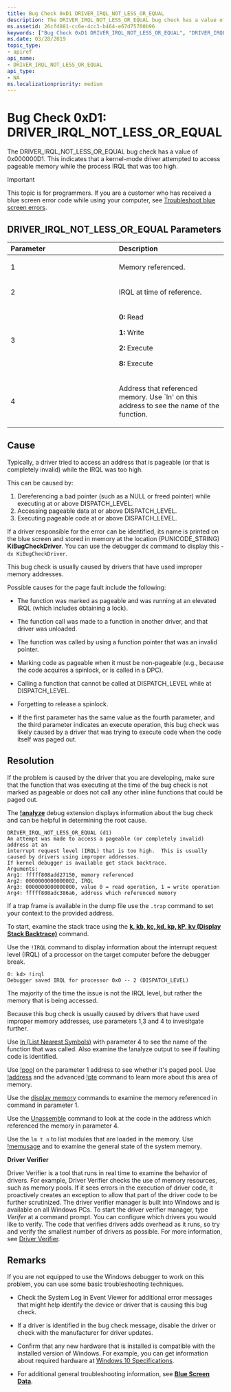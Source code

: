```yaml
---
title: Bug Check 0xD1 DRIVER_IRQL_NOT_LESS_OR_EQUAL
description: The DRIVER_IRQL_NOT_LESS_OR_EQUAL bug check has a value of 0x000000D1. This indicates that a kernel-mode driver attempted to access pageable memory at a process IRQL that was too high.
ms.assetid: 26cfd881-cc6e-4cc3-b464-e67d75700b96
keywords: ["Bug Check 0xD1 DRIVER_IRQL_NOT_LESS_OR_EQUAL", "DRIVER_IRQL_NOT_LESS_OR_EQUAL"]
ms.date: 03/28/2019
topic_type:
- apiref
api_name:
- DRIVER_IRQL_NOT_LESS_OR_EQUAL
api_type:
- NA
ms.localizationpriority: medium
---
```


# Bug Check 0xD1: DRIVER\_IRQL\_NOT\_LESS\_OR\_EQUAL


The DRIVER\_IRQL\_NOT\_LESS\_OR\_EQUAL bug check has a value of 0x000000D1. This indicates that a kernel-mode driver attempted to access pageable memory while the process IRQL that was too high. 

> [!IMPORTANT]
> This topic is for programmers. If you are a customer who has received a blue screen error code while using your computer, see [Troubleshoot blue screen errors](https://windows.microsoft.com/windows-10/troubleshoot-blue-screen-errors).


## DRIVER\_IRQL\_NOT\_LESS\_OR\_EQUAL Parameters


<table>
<colgroup>
<col width="50%" />
<col width="50%" />
</colgroup>
<thead>
<tr class="header">
<th align="left">Parameter</th>
<th align="left">Description</th>
</tr>
</thead>
<tbody>
<tr class="odd">
<td align="left"><p>1</p></td>
<td align="left"><p>Memory referenced.</p></td>
</tr>
<tr class="even">
<td align="left"><p>2</p></td>
<td align="left"><p>IRQL at time of reference.</p></td>
</tr>
<tr class="odd">
<td align="left"><p>3</p></td>
<td align="left"><p><strong>0:</strong> Read</p>
<p><strong>1:</strong> Write</p>
<p><strong>2:</strong> Execute</p>
<p><strong>8:</strong> Execute</p>
</td>
</tr>
<tr class="even">
<td align="left"><p>4</p></td>
<td align="left"><p>Address that referenced memory. Use `ln' on this address to see the name of the function.</p></td>
</tr>
</tbody>
</table>

 

Cause
-----

Typically, a driver tried to access an address that is pageable (or that is completely invalid) while the IRQL was too high.

This can be caused by:

1. Dereferencing a bad pointer (such as a NULL or freed pointer) while executing at or above DISPATCH_LEVEL.
2. Accessing pageable data at or above DISPATCH_LEVEL.
3. Executing pageable code at or above DISPATCH_LEVEL.

If a driver responsible for the error can be identified, its name is printed on the blue screen and stored in memory at the location (PUNICODE\_STRING) **KiBugCheckDriver**. You can use the debugger dx command to display this - `dx KiBugCheckDriver`.

This bug check is usually caused by drivers that have used improper memory addresses.

Possible causes for the page fault include the following:

- The function was marked as pageable and was running at an elevated IRQL (which includes obtaining a lock).

- The function call was made to a function in another driver, and that driver was unloaded.

- The function was called by using a function pointer that was an invalid pointer.

- Marking code as pageable when it must be non-pageable (e.g., because the code acquires a spinlock, or is called in a DPC).

- Calling a function that cannot be called at DISPATCH_LEVEL while at DISPATCH_LEVEL.

- Forgetting to release a spinlock.

- If the first parameter has the same value as the fourth parameter, and the third parameter indicates an execute operation, this bug check was likely caused by a driver that was trying to execute code when the code itself was paged out.


Resolution
----------

If the problem is caused by the driver that you are developing, make sure that the function that was executing at the time of the bug check is not marked as pageable or does not call any other inline functions that could be paged out.

The [**!analyze**](-analyze.md) debug extension displays information about the bug check and can be helpful in determining the root cause.

```
DRIVER_IRQL_NOT_LESS_OR_EQUAL (d1)
An attempt was made to access a pageable (or completely invalid) address at an
interrupt request level (IRQL) that is too high.  This is usually
caused by drivers using improper addresses.
If kernel debugger is available get stack backtrace.
Arguments:
Arg1: fffff808add27150, memory referenced
Arg2: 0000000000000002, IRQL
Arg3: 0000000000000000, value 0 = read operation, 1 = write operation
Arg4: fffff808adc386a6, address which referenced memory
```

If a trap frame is available in the dump file use the `.trap` command to set your context to the provided address.

To start, examine the stack trace using the [**k, kb, kc, kd, kp, kP, kv (Display Stack Backtrace)**](k--kb--kc--kd--kp--kp--kv--display-stack-backtrace-.md) command.

Use the `!IRQL` command to display information about the interrupt request level (IRQL) of a processor on the target computer before the debugger break.

```
0: kd> !irql
Debugger saved IRQL for processor 0x0 -- 2 (DISPATCH_LEVEL)
```

The majority of the time the issue is not the IRQL level, but rather the memory that is being accessed.

Because this bug check is usually caused by drivers that have used improper memory addresses, use parameters 1,3  and 4 to invesitgate further.

Use [ln (List Nearest Symbols)](ln--list-nearest-symbols-.md) with parameter 4 to see the name of the function that was called. Also examine the !analyze output to see if faulting code is identified.

Use [!pool](-pool.md) on the parameter 1 address to see whether it's paged pool. Use [!address](-address.md) and the advanced [!pte](-pte.md) command to learn more about this area of memory.

Use the [display memory](-db---dc---dd---dp---dq---du---dw.md) commands to examine the memory referenced in command in parameter 1.

Use the [Unassemble](u--unassemble-.md) command to look at the code in the address which referenced the memory in parameter 4.

Use the `lm t n` to list modules that are loaded in the memory. Use [!memusage](-memusage.md) and to examine the general state of the system memory. 

**Driver Verifier**

Driver Verifier is a tool that runs in real time to examine the behavior of drivers. For example, Driver Verifier checks the use of memory resources, such as memory pools. If it sees errors in the execution of driver code, it proactively creates an exception to allow that part of the driver code to be further scrutinized. The driver verifier manager is built into Windows and is available on all Windows PCs. To start the driver verifier manager, type *Verifer* at a command prompt. You can configure which drivers you would like to verify. The code that verifies drivers adds overhead as it runs, so try and verify the smallest number of drivers as possible. For more information, see [Driver Verifier](https://docs.microsoft.com/windows-hardware/drivers/devtest/driver-verifier).

Remarks
-------

If you are not equipped to use the Windows debugger to work on this problem, you can use some basic troubleshooting techniques.

- Check the System Log in Event Viewer for additional error messages that might help identify the device or driver that is causing this bug check.

- If a driver is identified in the bug check message, disable the driver or check with the manufacturer for driver updates.

- Confirm that any new hardware that is installed is compatible with the installed version of Windows. For example, you can get information about required hardware at [Windows 10 Specifications](https://www.microsoft.com/windows/windows-10-specifications).

- For additional general troubleshooting information, see [**Blue Screen Data**](blue-screen-data.md).
